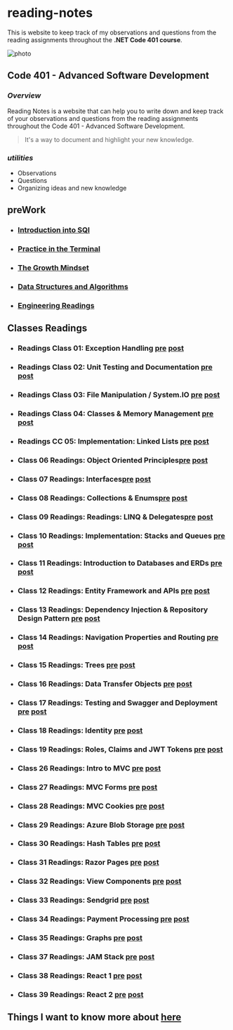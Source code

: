 # reading-notes

This is website to keep track of my observations and questions from the reading assignments throughout the **.NET Code 401 course**.

![photo](https://clockify.me/blog/wp-content/uploads/2021/10/Best-brainstorming-techniques-for-productive-work-cover-min.png)

## Code 401 - Advanced Software Development

### *Overview*

Reading Notes is a website that can help you to write down and keep track of your observations and questions from the reading assignments throughout the Code 401 - Advanced Software Development.

> It's a way to document and highlight your new knowledge.

### *utilities*

- Observations
- Questions
- Organizing ideas and new knowledge

## preWork

- ### [Introduction into SQl](./preWork/Intro%20sql.md)

- ### [Practice in the Terminal](./preWork/Practice%20in%20the%20Terminal.md)

- ### [The Growth Mindset](./preWork/The%20Growth%20Mindset.md)

- ### [Data Structures and Algorithms](./preWork/Data%20Structures%20and%20Algorithms.md)

- ### [Engineering Readings](./preWork/Engineering%20Readings.md)

## Classes Readings

- ### Readings Class 01: Exception Handling [pre](./Classes%20readings/class1/class1-pre.md) [post](./Classes%20readings/class1/class1-post.md)

- ### Readings Class 02: Unit Testing and Documentation [pre](./Classes%20readings/class2/class2-pre.md) [post](./Classes%20readings/class2/class2-post.md)

- ### Readings Class 03: File Manipulation / System.IO [pre](./Classes%20readings/class3/class3-pre.md) [post](./Classes%20readings/class3/class3-post.md)

- ### Readings Class 04: Classes & Memory Management [pre](./Classes%20readings/class4/class4-pre.md) [post](./Classes%20readings/class4/class4-post.md)

- ### Readings CC 05: Implementation: Linked Lists [pre](./Classes%20readings/class5/class5-pre.md) [post](./Classes%20readings/class5/class5-post.md)

- ### Class 06 Readings: Object Oriented Principles[pre](./Classes%20readings/class6/class6-pre.md) [post](./Classes%20readings/class6/class6-post.md)

- ### Class 07 Readings: Interfaces[pre](./Classes%20readings/class7/class7-pre.md) [post](./Classes%20readings/class7/class7-post.md)

- ### Class 08 Readings: Collections & Enums[pre](./Classes%20readings/class8/class8-pre.md) [post](./Classes%20readings/class8/class8-post.md)

- ### Class 09 Readings: Readings: LINQ & Delegates[pre](./Classes%20readings/class9/class9-pre.md) [post](./Classes%20readings/class9/class9-post.md)

- ### Class 10 Readings: Implementation: Stacks and Queues [pre](./Classes%20readings/class9/class9-pre.md) [post](./Classes%20readings/class9/class9-post.md)

- ### Class 11 Readings: Introduction to Databases and ERDs [pre](./Classes%20readings/class11/class11-pre.md) [post](./Classes%20readings/class11/class11-post.md)

- ### Class 12 Readings: Entity Framework and APIs [pre](./Classes%20readings/class12/class12-pre.md) [post](./Classes%20readings/class12/class12-post.md)

- ### Class 13 Readings: Dependency Injection & Repository Design Pattern [pre](./Classes%20readings/class13/class13-pre.md) [post](./Classes%20readings/class13/class13-post.md)

- ### Class 14 Readings: Navigation Properties and Routing [pre](./Classes%20readings/class14/class14-pre.md) [post](./Classes%20readings/class14/class14-post.md)

- ### Class 15 Readings: Trees [pre](./Classes%20readings/class15/class15-pre.md) [post](./Classes%20readings/class15/class15-post.md)

- ### Class 16 Readings: Data Transfer Objects [pre](./Classes%20readings/class16/class16-pre.md) [post](./Classes%20readings/class16/class16-post.md)

- ### Class 17 Readings: Testing and Swagger and Deployment [pre](./Classes%20readings/class17/class17-pre.md) [post](./Classes%20readings/class17/class17-post.md)

- ### Class 18 Readings: Identity [pre](./Classes%20readings/class17/class18-pre.md) [post](./Classes%20readings/class17/class18-post.md)

- ### Class 19 Readings: Roles, Claims and JWT Tokens [pre](./Classes%20readings/class17/class19-pre.md) [post](./Classes%20readings/class17/class19-post.md)

- ### Class 26 Readings:  Intro to MVC [pre](./Classes%20readings/class26/class26-pre.md) [post](./Classes%20readings/class26/class26-post.md)

- ### Class 27 Readings:  MVC Forms [pre](./Classes%20readings/class27/class27-pre.md) [post](./Classes%20readings/class27/class27-post.md)

- ### Class 28 Readings:  MVC Cookies [pre](./Classes%20readings/class28/class28-pre.md) [post](./Classes%20readings/class28/class28-post.md)

- ### Class 29 Readings:  Azure Blob Storage [pre](./Classes%20readings/class29/class29-pre.md) [post](./Classes%20readings/class29/class29-post.md)

- ### Class 30 Readings:  Hash Tables [pre](./Classes%20readings/class30/class30-pre.md) [post](./Classes%20readings/class30/class30-post.md)

- ### Class 31 Readings:  Razor Pages [pre](./Classes%20readings/class31/class31-pre.md) [post](./Classes%20readings/class31/class31-post.md)

- ### Class 32 Readings:  View Components [pre](./Classes%20readings/class32/class32-pre.md) [post](./Classes%20readings/class32/class32-post.md)

- ### Class 33 Readings:  Sendgrid [pre](./Classes%20readings/class32/class33-pre.md) [post](./Classes%20readings/class33/class33-post.md)

- ### Class 34 Readings:  Payment Processing [pre](./Classes%20readings/class34/class34-pre.md) [post](./Classes%20readings/class34/class34-post.md)

- ### Class 35 Readings:  Graphs [pre](./Classes%20readings/class35/class35-pre.md) [post](./Classes%20readings/class35/class35-post.md)

- ### Class 37 Readings:  JAM Stack [pre](./Classes%20readings/class37/class37-pre.md) [post](./Classes%20readings/class37/class37-post.md)

- ### Class 38 Readings:  React 1 [pre](./Classes%20readings/class38/class38-pre.md) [post](./Classes%20readings/class38/class38-post.md)

- ### Class 39 Readings:  React 2 [pre](./Classes%20readings/class39/class39-pre.md) [post](./Classes%20readings/class39/class39-post.md)

## Things I want to know more about [here](./preWork/Things%20I%20want%20to%20know%20more%20about.md)
